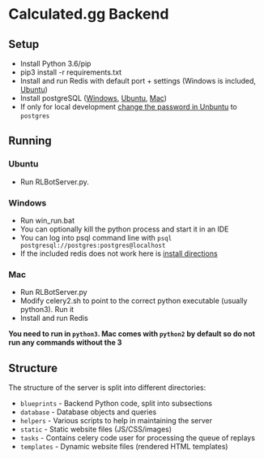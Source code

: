 # Calculated.gg Backend

## Setup
- Install Python 3.6/pip
- pip3 install -r requirements.txt
- Install and run Redis with default port + settings (Windows is included, [Ubuntu](https://redis.io/topics/quickstart))
- Install postgreSQL ([Windows](https://www.enterprisedb.com/thank-you-downloading-postgresql?anid=1255928), [Ubuntu](https://www.digitalocean.com/community/tutorials/how-to-install-and-use-postgresql-on-ubuntu-16-04), [Mac](https://stackoverflow.com/a/35308200/2187510))
- If only for local development [change the password in Unbuntu](https://blog.2ndquadrant.com/how-to-safely-change-the-postgres-user-password-via-psql/) to `postgres`

## Running

### Ubuntu
- Run RLBotServer.py.

### Windows
- Run win_run.bat
- You can optionally kill the python process and start it in an IDE
- You can log into psql command line with `psql postgresql://postgres:postgres@localhost`
- If the included redis does not work here is [install directions](https://dingyuliang.me/redis-3-2-install-redis-windows/)

### Mac
- Run RLBotServer.py
- Modify celery2.sh to point to the correct python executable (usually python3). Run it
- Install and run Redis

**You need to run in `python3`. Mac comes with `python2` by default so do not run any commands without the 3**


## Structure

The structure of the server is split into different directories:

- `blueprints` - Backend Python code, split into subsections
- `database` - Database objects and queries
- `helpers` - Various scripts to help in maintaining the server
- `static` - Static website files (JS/CSS/images)
- `tasks` - Contains celery code user for processing the queue of replays
- `templates` - Dynamic website files (rendered HTML templates)
